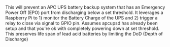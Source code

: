 This will prevent an APC UPS battery backup system that has an Emergency
Power Off (EPO) port from discharging below a set threshold.
It leverages a Raspberry Pi to 1) monitor the Battery Charge of the UPS
and 2) trigger a relay to close via signal to GPIO pin.
Assumes apcupsd has already been setup and that you're ok with completely
powering down at set threshold.  This preserves life span of lead acid
batteries by limiting the DoD (Depth of Discharge)

